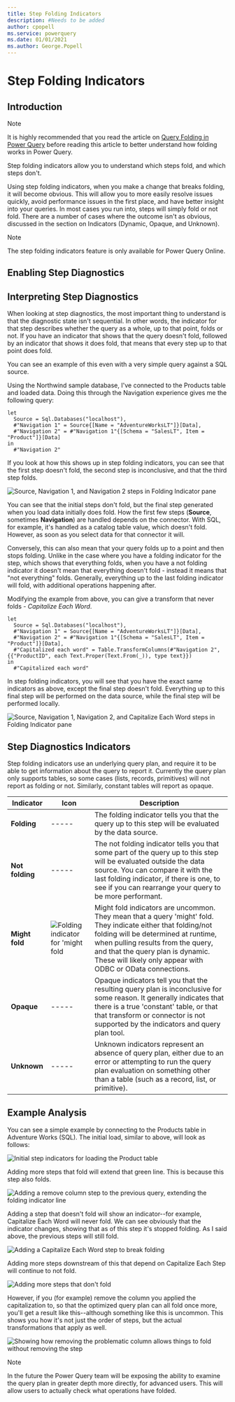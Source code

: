 ```yaml
---
title: Step Folding Indicators
description: #Needs to be added 
author: cpopell
ms.service: powerquery
ms.date: 01/01/2021
ms.author: George.Popell
---
```


# Step Folding Indicators

## Introduction

>[!NOTE]
> It is highly recommended that you read the article on [Query Folding in Power Query](query-folding-basics.md) before reading this article to better understand how folding works in Power Query.

Step folding indicators allow you to understand which steps fold, and which steps don't. 

Using step folding indicators, when you make a change that breaks folding, it will become obvious. This will allow you to more easily resolve issues quickly, avoid performance issues in the first place, and have better insight into your queries. In most cases you run into, steps will simply fold or not fold. There are a number of cases where the outcome isn't as obvious, discussed in the section on Indicators (Dynamic, Opaque, and Unknown).

>[!NOTE]
> The step folding indicators feature is only available for Power Query Online.

## Enabling Step Diagnostics


## Interpreting Step Diagnostics

When looking at step diagnostics, the most important thing to understand is that the diagnostic state isn't sequential. In other words, the indicator for that step describes whether the query as a whole, up to that point, folds or not. If you have an indicator that shows that the query doesn't fold, followed by an indicator that shows it does fold, that means that every step up to that point does fold.

You can see an example of this even with a very simple query against a SQL source.

Using the Northwind sample database, I've connected to the Products table and loaded data. Doing this through the Navigation experience gives me the following query:

```
let
  Source = Sql.Databases("localhost"),
  #"Navigation 1" = Source{[Name = "AdventureWorksLT"]}[Data],
  #"Navigation 2" = #"Navigation 1"{[Schema = "SalesLT", Item = "Product"]}[Data]
in
  #"Navigation 2"
```

If you look at how this shows up in step folding indicators, you can see that the first step doesn't fold, the second step is inconclusive, and that the third step folds.

![Source, Navigation 1, and Navigation 2 steps in Folding Indicator pane](images/interpreting-step-diagnostics-1.png)

You can see that the initial steps don't fold, but the final step generated when you load data initially does fold. How the first few steps (**Source**, sometimes **Navigation**) are handled depends on the connector. With SQL, for example, it's handled as a catalog table value, which doesn't fold. However, as soon as you select data for that connector it will.

Conversely, this can also mean that your query folds up to a point and then stops folding. Unlike in the case where you have a folding indicator for the step, which shows that everything folds, when you have a not folding indicator it doesn't mean that everything doesn't fold - instead it means that "not everything" folds. Generally, everything up to the last folding indicator will fold, with additional operations happening after.

Modifying the example from above, you can give a transform that never folds - *Capitalize Each Word*.

```
let
  Source = Sql.Databases("localhost"),
  #"Navigation 1" = Source{[Name = "AdventureWorksLT"]}[Data],
  #"Navigation 2" = #"Navigation 1"{[Schema = "SalesLT", Item = "Product"]}[Data],
  #"Capitalized each word" = Table.TransformColumns(#"Navigation 2", {{"ProductID", each Text.Proper(Text.From(_)), type text}})
in
  #"Capitalized each word"
  ```
  
In step folding indicators, you will see that you have the exact same indicators as above, except the final step doesn't fold. Everything up to this final step will be performed on the data source, while the final step will be performed locally.

![Source, Navigation 1, Navigation 2, and Capitalize Each Word steps in Folding Indicator pane](images/interpreting-step-diagnostics-2.png)

## Step Diagnostics Indicators

Step folding indicators use an underlying query plan, and require it to be able to get information about the query to report it. Currently the query plan only supports tables, so some cases (lists, records, primitives) will not report as folding or not. Similarly, constant tables will report as opaque. 

|Indicator|Icon|Description|
|---------|----|-------|
|**Folding**|-----|The folding indicator tells you that the query up to this step will be evaluated by the data source.|
|**Not folding**|-----|The not folding indicator tells you that some part of the query up to this step will be evaluated outside the data source. You can compare it with the last folding indicator, if there is one, to see if you can rearrange your query to be more performant.|
|**Might fold**|![Folding indicator for 'might fold](images/might-fold-small.png)|Might fold indicators are uncommon. They mean that a query 'might' fold. They indicate either that folding/not folding will be determined at runtime, when pulling results from the query, and that the query plan is dynamic. These will likely only appear with ODBC or OData connections. |
|**Opaque**|-----|Opaque indicators tell you that the resulting query plan is inconclusive for some reason. It generally indicates that there is a true 'constant' table, or that that transform or connector is not supported by the indicators and query plan tool.|
|**Unknown**|-----|Unknown indicators represent an absence of query plan, either due to an error or attempting to run the query plan evaluation on something other than a table (such as a record, list, or primitive).|

## Example Analysis

You can see a simple example by connecting to the Products table in Adventure Works (SQL). The initial load, similar to above, will look as follows:

![Initial step indicators for loading the Product table](images/example-step-diagnostics-1.png)

Adding more steps that fold will extend that green line. This is because this step also folds.

![Adding a remove column step to the previous query, extending the folding indicator line](images/example-step-diagnostics-2.png)

 Adding a step that doesn't fold will show an indicator--for example, Capitalize Each Word will never fold. We can see obviously that the indicator changes, showing that as of this step it's stopped folding. As I said above, the previous steps will still fold.

 ![Adding a Capitalize Each Word step to break folding](images/example-step-diagnostics-3.png)

 Adding more steps downstream of this that depend on Capitalize Each Step will continue to not fold.

 ![Adding more steps that don't fold](images/example-step-diagnostics-4.png)


 However, if you (for example) remove the column you applied the capitalization to, so that the optimized query plan can all fold once more, you'll get a result like this--although something like this is uncommon. This shows you how it's not just the order of steps, but the actual transformations that apply as well.

 ![Showing how removing the problematic column allows things to fold without removing the step](images/example-step-diagnostics-5.png)
 
 >[!NOTE]
> In the future the Power Query team will be exposing the ability to examine the query plan in greater depth more directly, for advanced users. This will allow users to actually check what operations have folded.
